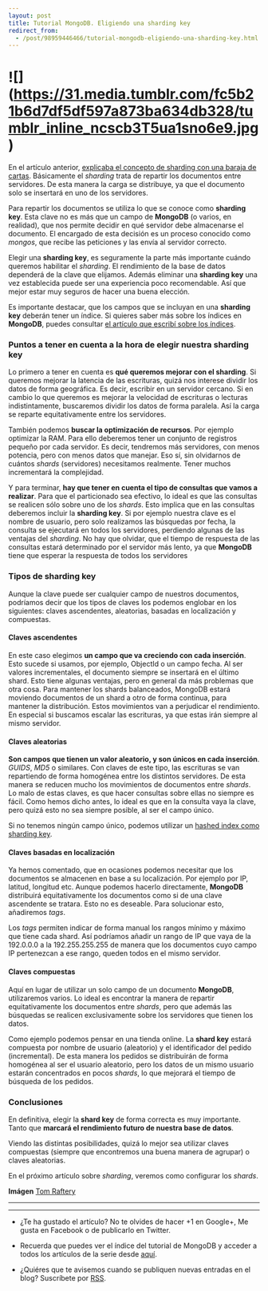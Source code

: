```yaml
---
layout: post
title: Tutorial MongoDB. Eligiendo una sharding key
redirect_from:
  - /post/98959446466/tutorial-mongodb-eligiendo-una-sharding-key.html
---
```


<h1> ![](<a href="https://31.media.tumblr.com/fc5b21b6d7df5df597a873ba634db328/tumblr_inline_ncscb3T5ua1sno6e9.jpg">https://31.media.tumblr.com/fc5b21b6d7df5df597a873ba634db328/tumblr_inline_ncscb3T5ua1sno6e9.jpg</a>) </h1>

<p>En el artículo anterior, <a href="http://www.charlascylon.com/post/75034298293/tutorial-mongodb-explicando-el-sharding-con-una-baraja">explicaba el concepto de sharding con una baraja de cartas</a>. Básicamente el <em>sharding</em> trata de repartir los documentos entre servidores. De esta manera la carga se distribuye, ya que el documento solo se insertará en uno de los servidores.</p>

<p>Para repartir los documentos se utiliza lo que se conoce como <strong>sharding key</strong>. Esta clave no es más que un campo de <strong>MongoDB</strong> (o varios, en realidad), que nos permite decidir en qué servidor debe almacenarse el documento. El encargado de esta decisión es un proceso conocido como <em>mongos</em>, que recibe las peticiones y las envía al servidor correcto.</p>

<p>Elegir una <strong>sharding key</strong>, es seguramente la parte más importante cuándo queremos habilitar el <em>sharding</em>. El rendimiento de la base de datos dependerá de la clave que elijamos. Además eliminar una <strong>sharding key</strong> una vez establecida puede ser una experiencia poco recomendable. Así que mejor estar muy seguros de hacer una buena elección.</p>

<p>Es importante destacar, que los campos que se incluyan en una <strong>sharding key</strong> deberán tener un índice. Si quieres saber más sobre los índices en <strong>MongoDB</strong>, puedes consultar <a href="http://www.charlascylon.com/post/61794351054/tutorial-mongodb-indices">el artículo que escribí sobre los índices</a>.</p>

<h3>Puntos a tener en cuenta a la hora de elegir nuestra sharding key</h3>

<p>Lo primero a tener en cuenta es <strong>qué queremos mejorar con el sharding</strong>. Si queremos mejorar la latencia de las escrituras, quizá nos interese dividir los datos de forma geográfica. Es decir, escribir en un servidor cercano. Si en cambio lo que queremos es mejorar la velocidad de escrituras o lecturas indistintamente, buscaremos dividir los datos de forma paralela. Así la carga se reparte equitativamente entre los servidores.</p>

<p>También podemos <strong>buscar la optimización de recursos</strong>. Por ejemplo optimizar la RAM. Para ello deberemos tener un conjunto de registros pequeño por cada servidor. Es decir, tendremos más servidores, con menos potencia, pero con menos datos que manejar. Eso sí, sin olvidarnos de cuántos <em>shards</em> (servidores) necesitamos realmente. Tener muchos incrementará la complejidad.</p>

<p>Y para terminar, <strong>hay que tener en cuenta el tipo de consultas que vamos a realizar</strong>. Para que el particionado sea efectivo, lo ideal es que las consultas se realicen sólo sobre uno de los <em>shards</em>. Esto implica que en las consultas deberemos incluir la <strong>sharding key</strong>. Si por ejemplo nuestra clave es el nombre de usuario, pero solo realizamos las búsquedas por fecha, la consulta se ejecutará en todos los servidores, perdiendo algunas de las ventajas del <em>sharding</em>. No hay que olvidar, que el tiempo de respuesta de las consultas estará determinado por el servidor más lento, ya que <strong>MongoDB</strong> tiene que esperar la respuesta de todos los servidores</p>

<h3>Tipos de sharding key</h3>

<p>Aunque la clave puede ser cualquier campo de nuestros documentos, podríamos decir que los tipos de claves los podemos englobar en los siguientes: claves ascendentes, aleatorias, basadas en localización y compuestas.</p>

<h4>Claves ascendentes</h4>

<p>En este caso elegimos <strong>un campo que va creciendo con cada inserción</strong>. Esto sucede si usamos, por ejemplo, ObjectId o un campo fecha. Al ser valores incrementales, el documento siempre se insertará en el último shard. Esto tiene algunas ventajas, pero en general da más problemas que otra cosa. Para mantener los shards balanceados, MongoDB estará moviendo documentos de un shard a otro de forma continua, para mantener la distribución. Estos movimientos van a perjudicar el rendimiento. En especial si buscamos escalar las escrituras, ya que estas irán siempre al mismo servidor.</p>

<h4>Claves aleatorias</h4>

<p><strong>Son campos que tienen un valor aleatorio, y son únicos en cada inserción</strong>. <em>GUIDS</em>, <em>MD5</em> o similares. Con claves de este tipo, las escrituras se van repartiendo de forma homogénea entre los distintos servidores. De esta manera se reducen mucho los movimientos de documentos entre <em>shards</em>. Lo malo de estas claves, es que hacer consultas sobre ellas no siempre es fácil. Como hemos dicho antes, lo ideal es que en la consulta vaya la clave, pero quizá esto no sea siempre posible, al ser el campo único.</p>

<p>Si no tenemos ningún campo único, podemos utilizar un <a href="http://docs.mongodb.org/manual/tutorial/shard-collection-with-a-hashed-shard-key/">hashed index como sharding key</a>.</p>

<h4>Claves basadas en localización</h4>

<p>Ya hemos comentado, que en ocasiones podemos necesitar que los documentos se almacenen en base a su localización. Por ejemplo por IP, latitud, longitud etc. Aunque podemos hacerlo directamente, <strong>MongoDB</strong> distribuirá equitativamente los documentos como si de una clave ascendente se tratara. Esto no es deseable. Para solucionar esto, añadiremos <em>tags</em>.</p>

<p>Los <em>tags</em> permiten indicar de forma manual los rangos mínimo y máximo que tiene cada shard. Así podríamos añadir un rango de IP que vaya de la 192.0.0.0 a la 192.255.255.255 de manera que los documentos cuyo campo IP pertenezcan a ese rango, queden todos en el mismo servidor.</p>

<h4>Claves compuestas</h4>

<p>Aquí en lugar de utilizar un solo campo de un documento <strong>MongoDB</strong>, utilizaremos varios. Lo ideal es encontrar la manera de repartir equitativamente los documentos entre <em>shards</em>, pero que además las búsquedas se realicen exclusivamente sobre los servidores que tienen los datos.</p>

<p>Como ejemplo podemos pensar en una tienda online. La <strong>shard key</strong> estará compuesta por nombre de usuario (aleatorio) y el identificador del pedido (incremental). De esta manera los pedidos se distribuirán de forma homogénea al ser el usuario aleatorio, pero los datos de un mismo usuario estarán concentrados en pocos <em>shards</em>, lo que mejorará el tiempo de búsqueda de los pedidos.</p>

<h3>Conclusiones</h3>

<p>En definitiva, elegir la <strong>shard key</strong> de forma correcta es muy importante. Tanto que <strong>marcará el rendimiento futuro de nuestra base de datos</strong>.</p>

<p>Viendo las distintas posibilidades, quizá lo mejor sea utilizar claves compuestas (siempre que encontremos una buena manera de agrupar) o claves aleatorias.</p>

<p>En el próximo artículo sobre <em>sharding</em>, veremos como configurar los <em>shards</em>.</p>

<p><strong>Imágen</strong> <a href="https://www.flickr.com/photos/traftery/">Tom Raftery</a></p>

<hr><hr><ul><li><p>¿Te ha gustado el artículo? No te olvides de hacer +1 en Google+, Me gusta en Facebook o de publicarlo en Twitter.</p></li>
<li><p>Recuerda que puedes ver el índice del tutorial de MongoDB y acceder a todos los artículos de la serie desde <a href="http://www.charlascylon.com/mongodb" title="Enlace a página principal del tutorial">aquí</a>.</p></li>
<li><p>¿Quiéres que te avisemos cuando se publiquen nuevas entradas en el blog? Suscríbete por <a href="feed://www.charlascylon.com/feed.xml" title="Suscripción RSS">RSS</a>.</p></li>
</ul>
